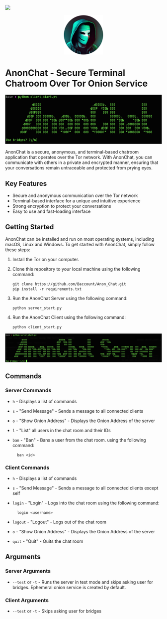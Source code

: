 ![](https://github.com/Baccount/Anon_Chat/actions/workflows/python-app.yml/badge.svg)

<p align="center"> <img src="screenshots/icon.png" width=25% height=25%></p>

# AnonChat - Secure Terminal Chatroom Over Tor Onion Service
![](screenshots/client.png?raw=true)

AnonChat is a secure, anonymous, and terminal-based chatroom application that operates over the Tor network. With AnonChat, you can communicate with others in a private and encrypted manner, ensuring that your conversations remain untraceable and protected from prying eyes.

## Key Features

- Secure and anonymous communication over the Tor network
- Terminal-based interface for a unique and intuitive experience
- Strong encryption to protect your conversations
- Easy to use and fast-loading interface

## Getting Started

AnonChat can be installed and run on most operating systems, including macOS, Linux and Windows. To get started with AnonChat, simply follow these steps:

1.  Install the Tor on your computer.
2.  Clone this repository to your local machine using the following command:

        git clone https://github.com/Baccount/Anon_Chat.git
        pip install -r requirements.txt

3.  Run the AnonChat Server using the following command:

        python server_start.py

4.  Run the AnonChat Client using the following command:

        python client_start.py

![](screenshots/server.png?raw=true)
## Commands

### Server Commands

- `h` - Displays a list of commands
- `s` - "Send Message" - Sends a message to all connected clients
- `o` - "Show Onion Address" - Displays the Onion Address of the server
- `l` - "List" all users in the chat room and their IDs
- `ban` - "Ban" - Bans a user from the chat room. using the following command:

        ban <id>

### Client Commands

- `h` - Displays a list of commands
- `s` - "Send Message" - Sends a message to all connected clients except self
- `login` - "Login" - Logs into the chat room using the following command:

        login <username>

- `logout` - "Logout" - Logs out of the chat room
- `o` - "Show Onion Address" - Displays the Onion Address of the server
- `quit` - "Quit" - Quits the chat room

## Arguments

### Server Arguments

- `--test` or `-t` - Runs the server in test mode and skips asking user for bridges. Ephemeral onion service is created by default.

### Client Arguments

- `--test` or `-t` - Skips asking user for bridges
